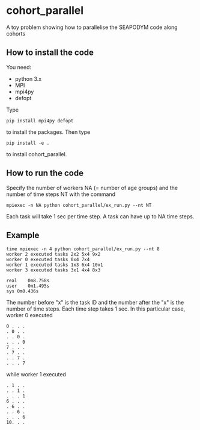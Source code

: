 # cohort_parallel
A toy problem showing how to parallelise the SEAPODYM code along cohorts

## How to install the code

You need:
 * python 3.x
 * MPI
 * mpi4py
 * defopt

Type 
```
pip install mpi4py defopt
```
to install the packages. Then type
```
pip install -e .
```
to install cohort_parallel.

## How to run the code

Specify the number of workers NA (= number of age groups) and the number of time steps NT with the command
```
mpiexec -n NA python cohort_parallel/ex_run.py --nt NT
```
Each task will take 1 sec per time step. A task can have up to NA time steps. 

## Example

```
time mpiexec -n 4 python cohort_parallel/ex_run.py --nt 8
worker 2 executed tasks 2x2 5x4 9x2 
worker 0 executed tasks 0x4 7x4 
worker 1 executed tasks 1x3 6x4 10x1 
worker 3 executed tasks 3x1 4x4 8x3 

real	0m8.758s
user	0m1.495s
sys	0m0.436s
```
The number before "x" is the task ID and the number after the "x" is the number of time steps. Each time step takes 1 sec. In this particular case, worker 0 executed 
```
0 . . .
. 0 . .
. . 0 .
. . . 0
7 . . .
. 7 . .
. . 7 .
. . . 7
```
while worker 1 executed
```
. 1 . .
. . 1 .
. . . 1
6 . . .
. 6 . .
. . 6 .
. . . 6
10. . .
```



